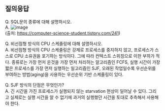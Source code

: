 ## 질의응답

Q. SQL문의 종류에 대해 설명하시오.  
A. ![image](https://github.com/TenJeong/Tech_Interview/assets/95159265/810e0bb1-8adc-46d5-b652-36b6053da719)  
(출처: https://computer-science-student.tistory.com/241)


Q. 비선점형 방식의 CPU 스케줄링에 대해 설명하시오.  
A. 비선점형 방식의 CPU 스케줄링은 강제로 프로세스를 중지하지 않고, 프로세스가 스스로 CPU 소유권을 포기하는 방식이다. 그에 따라 컨텍스트 스위칭으로 이한 부하가 적다. 
종류로는 가장 먼저 온것을 가장 먼저 처리하는 알고리즘인 FCFS, 실행 시간이 가장 짧은 프로세스를 가장 먼저 실행하는 일고리즘인 SJF, 오래된 작업일수록 우선순위를 부여하는 방법(aging)을 사용하는 우선순위 기반 스케줄링이 있다.


Q. SJF 방식의 단점은 무엇인가?  
A. 긴 시간을 가진 프로세스가 실행되지 않는 starvation 현상이 일어날 수 있다.
그리고 실제로는 실행 시간을 알 수 없기에 과거의 실행했던 시간을 토대로 추측해서 사용해야 한다.  

